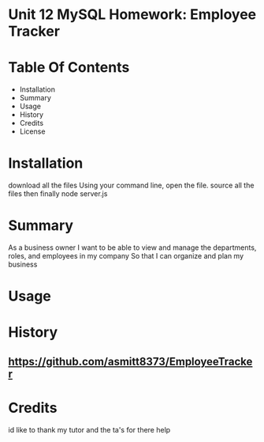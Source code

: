 # Unit 12 MySQL Homework: Employee Tracker
# Table Of Contents
* Installation
* Summary
* Usage
* History
* Credits
* License
# Installation
 download all the files
 Using your command line, open the file.
 source all the files
 then finally node server.js
# Summary
As a business owner I want to be able to view and manage the departments, roles, and employees in my company So that I can organize and plan my business
# Usage
## 
# History
## https://github.com/asmitt8373/EmployeeTracker
# Credits
id like to thank my tutor and the ta's for there help
